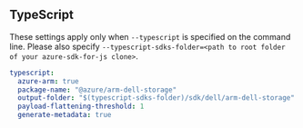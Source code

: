 ## TypeScript

These settings apply only when `--typescript` is specified on the command line.
Please also specify `--typescript-sdks-folder=<path to root folder of your azure-sdk-for-js clone>`.

```yaml $(typescript)
typescript:
  azure-arm: true
  package-name: "@azure/arm-dell-storage"
  output-folder: "$(typescript-sdks-folder)/sdk/dell/arm-dell-storage"
  payload-flattening-threshold: 1
  generate-metadata: true
```
